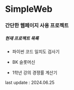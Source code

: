 # SimpleWeb

### 간단한 웹페이지 사용 프로젝트

##### 현재 프로젝트 목록

- 파이썬 코드 일치도 검사기

- BK 슬롯머신

- 1학년 강의 경쟁률 계산기

last update : 2024.06.25
